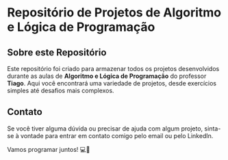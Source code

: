 # Repositório de Projetos de Algoritmo e Lógica de Programação

## Sobre este Repositório
Este repositório foi criado para armazenar todos os projetos desenvolvidos durante as aulas de **Algoritmo e Lógica de Programação** do professor **Tiago**. Aqui você encontrará uma variedade de projetos, desde exercícios simples até desafios mais complexos.

## Contato
Se você tiver alguma dúvida ou precisar de ajuda com algum projeto, sinta-se à vontade para entrar em contato comigo pelo email ou pelo LinkedIn.

Vamos programar juntos! 💻🚀

